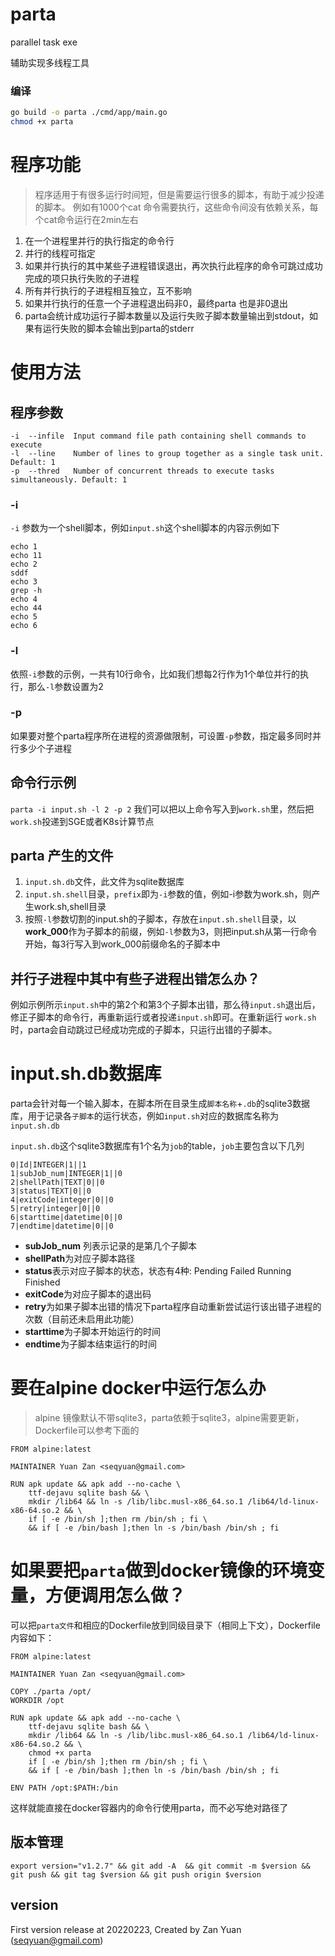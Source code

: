 # parta
parallel task exe

辅助实现多线程工具

### 编译
```bash
go build -o parta ./cmd/app/main.go
chmod +x parta
```
# 程序功能
> 程序适用于有很多运行时间短，但是需要运行很多的脚本，有助于减少投递的脚本。
> 例如有1000个cat 命令需要执行，这些命令间没有依赖关系，每个cat命令运行在2min左右

1. 在一个进程里并行的执行指定的命令行
2. 并行的线程可指定
3. 如果并行执行的其中某些子进程错误退出，再次执行此程序的命令可跳过成功完成的项只执行失败的子进程
4. 所有并行执行的子进程相互独立，互不影响
5. 如果并行执行的任意一个子进程退出码非0，最终parta 也是非0退出
6. parta会统计成功运行子脚本数量以及运行失败子脚本数量输出到stdout，如果有运行失败的脚本会输出到parta的stderr

# 使用方法

## 程序参数
```
-i  --infile  Input command file path containing shell commands to execute
-l  --line    Number of lines to group together as a single task unit. Default: 1
-p  --thred   Number of concurrent threads to execute tasks simultaneously. Default: 1
```
### -i
`-i` 参数为一个shell脚本，例如`input.sh`这个shell脚本的内容示例如下
```
echo 1
echo 11
echo 2
sddf
echo 3
grep -h
echo 4
echo 44
echo 5
echo 6
```

### -l
依照`-i`参数的示例，一共有10行命令，比如我们想每2行作为1个单位并行的执行，那么`-l`参数设置为2

### -p
如果要对整个parta程序所在进程的资源做限制，可设置`-p`参数，指定最多同时并行多少个子进程

## 命令行示例
`parta -i input.sh -l 2 -p 2`
我们可以把以上命令写入到`work.sh`里，然后把`work.sh`投递到SGE或者K8s计算节点

## parta 产生的文件



1. `input.sh.db`文件，此文件为sqlite数据库
2. `input.sh.shell`目录，`prefix`即为`-i`参数的值，例如-i参数为work.sh，则产生work.sh,shell目录
3. 按照`-l`参数切割的input.sh的子脚本，存放在`input.sh.shell`目录，以**work_000**作为子脚本的前缀，例如`-l`参数为3，则把input.sh从第一行命令开始，每3行写入到work_000前缀命名的子脚本中



## 并行子进程中其中有些子进程出错怎么办？
例如示例所示`input.sh`中的第2个和第3个子脚本出错，那么待`input.sh`退出后，修正子脚本的命令行，再重新运行或者投递`input.sh`即可。在重新运行
`work.sh`时，parta会自动跳过已经成功完成的子脚本，只运行出错的子脚本。

# input.sh.db数据库
parta会针对每一个输入脚本，在脚本所在目录生成`脚本名称`+`.db`的sqlite3数据库，用于记录各`子脚本`的运行状态，例如`input.sh`对应的数据库名称为`input.sh.db`

`input.sh.db`这个sqlite3数据库有1个名为`job`的table，`job`主要包含以下几列

```
0|Id|INTEGER|1||1
1|subJob_num|INTEGER|1||0
2|shellPath|TEXT|0||0
3|status|TEXT|0||0
4|exitCode|integer|0||0
5|retry|integer|0||0
6|starttime|datetime|0||0
7|endtime|datetime|0||0
```
*  **subJob_num** 列表示记录的是第几个子脚本
*  **shellPath**为对应子脚本路径
*  **status**表示对应子脚本的状态，状态有4种: Pending Failed Running Finished
*  **exitCode**为对应子脚本的退出码
*  **retry**为如果子脚本出错的情况下parta程序自动重新尝试运行该出错子进程的次数（目前还未启用此功能）
*  **starttime**为子脚本开始运行的时间
*  **endtime**为子脚本结束运行的时间

# 要在alpine docker中运行怎么办
> alpine 镜像默认不带sqlite3，parta依赖于sqlite3，alpine需要更新，Dockerfile可以参考下面的

```
FROM alpine:latest

MAINTAINER Yuan Zan <seqyuan@gmail.com>

RUN apk update && apk add --no-cache \
	ttf-dejavu sqlite bash && \
	mkdir /lib64 && ln -s /lib/libc.musl-x86_64.so.1 /lib64/ld-linux-x86-64.so.2 && \
	if [ -e /bin/sh ];then rm /bin/sh ; fi \
	&& if [ -e /bin/bash ];then ln -s /bin/bash /bin/sh ; fi
```
# 如果要把`parta`做到docker镜像的环境变量，方便调用怎么做？
可以把`parta文件`和相应的Dockerfile放到同级目录下（相同上下文），Dockerfile内容如下：

```
FROM alpine:latest

MAINTAINER Yuan Zan <seqyuan@gmail.com>

COPY ./parta /opt/
WORKDIR /opt

RUN apk update && apk add --no-cache \
	ttf-dejavu sqlite bash && \
	mkdir /lib64 && ln -s /lib/libc.musl-x86_64.so.1 /lib64/ld-linux-x86-64.so.2 && \
	chmod +x parta
	if [ -e /bin/sh ];then rm /bin/sh ; fi \
	&& if [ -e /bin/bash ];then ln -s /bin/bash /bin/sh ; fi
	
ENV PATH /opt:$PATH:/bin
```

这样就能直接在docker容器内的命令行使用parta，而不必写绝对路径了




## 版本管理
`export version="v1.2.7" && git add -A  && git commit -m $version && git push && git tag $version && git push origin $version`

## version
First version release at 20220223, Created by Zan Yuan (seqyuan@gmail.com)

